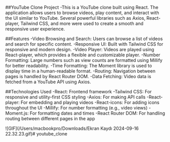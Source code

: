 ##YouTube Clone Project
-This is a YouTube clone built using React. The application allows users to browse videos, play content, and interact with the UI similar to YouTube. Several powerful libraries such as Axios, React-player, Tailwind CSS, and more were used to create a smooth and responsive user experience.

##Features
-Video Browsing and Search: Users can browse a list of videos and search for specific content.
-Responsive UI: Built with Tailwind CSS for responsive and modern design.
-Video Player: Videos are played using React-player, which provides a flexible and customizable player.
-Number Formatting: Large numbers such as view counts are formatted using Millify for better readability.
-Time Formatting: The Moment library is used to display time in a human-readable format.
-Routing: Navigation between pages is handled by React Router DOM.
-Data Fetching: Video data is fetched from a YouTube API using Axios.

##Technologies Used
-React: Frontend framework
-Tailwind CSS: For responsive and utility-first CSS styling
-Axios: For making API calls
-React-player: For embedding and playing videos
-React-icons: For adding icons throughout the UI
-Millify: For number formatting (e.g., video views)
-Moment.js: For formatting dates and times
-React Router DOM: For handling routing between different pages in the app

![GIF](/Users/macbookpro/Downloads/Ekran Kaydı 2024-09-16 22.32.23.gif)# youtube_clone
